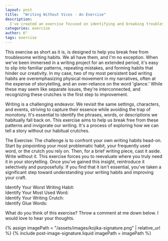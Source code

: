 ```yaml
---
layout: post
title:  "Writing Without Vices - An Exercise"
description:
  I've created an exercise focused on identifying and breaking troublesome writing habits, drawing from my own experience with overemphasizing physical movement and overusing words like 'glance.' By prompting writers to identify their worst habits, most used words, writing crutches, and reliance on glue words, I provide a framework for more conscious writing choices. Through deliberately writing without these familiar patterns, we can discover whether they're truly necessary or just comfortable fallbacks, ultimately strengthening our storytelling craft.
categories: exercise
author: K°
tags: exercise
---
```


This exercise as short as it is, is designed to help you break free from troublesome writing habits. We all have them, and I'm no exception. When we've been immersed in a writing project for an extended period, it's easy to slip into familiar patterns, repeating mistakes, and forming habits that hinder our creativity. In my case, two of my most persistent bad writing habits are overemphasizing physical movement in my narratives, often at the expense of storytelling, and an over-reliance on the word 'glance.' While these may seem like separate issues, they're interconnected, and recognizing these crutches is the first step to improvement.

Writing is a challenging endeavor. We revisit the same settings, characters, and events, striving to capture their essence while avoiding the trap of monotony. It's essential to identify the phrases, words, or descriptions we habitually fall back on. This exercise aims to help us break free from these patterns and invigorate our writing. It's a process of exploring how we can tell a story without our habitual crutches.

The Exercise:
The challenge is to confront your own writing habits head-on. Start by pinpointing your most problematic habit, your frequently used word, or the crutch you rely on. Then, for a brief writing piece, cast it aside. Write without it. This exercise forces you to reevaluate where you truly need it in your storytelling. Once you've gained this insight, reintroduce it selectively and purposefully. If you find that it isn't essential, you've taken a significant step toward understanding your writing habits and improving your craft.

Identify Your Worst Writing Habit:  
Identify Your Most Used Word:  
Identify Your Writing Crutch:  
Identify Glue Words:  

What do you think of this exercise? Throw a comment at me down below. I would love to hear your thoughts.

<!-- signature -->
{% assign imagePath = "/assets/images/kojika-signature.png" | relative_url %}
{% include post-image-signature.liquid imagePath = imagePath %}
